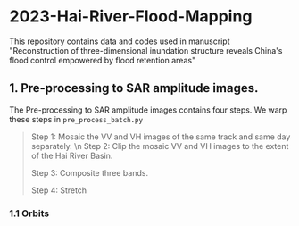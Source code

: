 # 2023-Hai-River-Flood-Mapping
This repository contains data and codes used in manuscript "Reconstruction of three-dimensional inundation structure reveals China's flood control empowered by flood retention areas"
## 1. Pre-processing to SAR amplitude images.
The Pre-processing to SAR amplitude images contains four steps. We warp these steps in `pre_process_batch.py`
> Step 1: Mosaic the VV and VH images of the same track and same day separately. \n
> Step 2: Clip the mosaic VV and VH images to the extent of the Hai River Basin.
> 
> Step 3: Composite three bands.
> 
> Step 4: Stretch
### 1.1 Orbits
